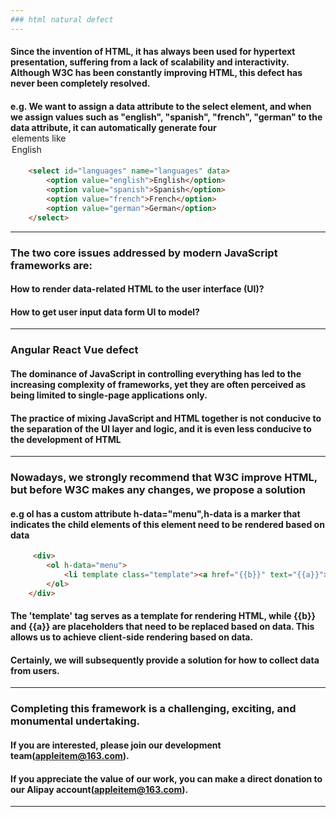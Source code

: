 ```yaml
---
### html natural defect
---
```

#### Since the invention of HTML, it has always been used for hypertext presentation, suffering from a lack of scalability and interactivity. Although W3C has been constantly improving HTML, this defect has never been completely resolved. 
#### e.g. We want to assign a data attribute to the select element, and when we assign values such as "english", "spanish", "french", "german" to the data attribute, it can automatically generate four <option> elements like <option value="english">English</option>
```html
    <select id="languages" name="languages" data>  
        <option value="english">English</option>  
        <option value="spanish">Spanish</option>  
        <option value="french">French</option>  
        <option value="german">German</option>  
    </select>  
```
---
### The two core issues addressed by modern JavaScript frameworks are:
#### How to render data-related HTML to the user interface (UI)?
#### How to get user input data form UI to model?
---
### Angular React Vue defect
#### The dominance of JavaScript in controlling everything has led to the increasing complexity of frameworks, yet they are often perceived as being limited to single-page applications only.
#### The practice of mixing JavaScript and HTML together is not conducive to the separation of the UI layer and logic, and it is even less conducive to the development of HTML
---
### Nowadays, we strongly recommend that W3C improve HTML, but before W3C makes any changes, we propose a solution
#### e.g ol has a custom attribute h-data="menu",h-data is a marker that indicates the child elements of this element need to be rendered based on data
```html
     <div>
        <ol h-data="menu">
            <li template class="template"><a href="{{b}}" text="{{a}}"></a></li>
        </ol>
    </div>
```
#### The 'template' tag serves as a template for rendering HTML, while {{b}} and {{a}} are placeholders that need to be replaced based on data. This allows us to achieve client-side rendering based on data.
#### Certainly, we will subsequently provide a solution for how to collect data from users.
---
### Completing this framework is a challenging, exciting, and monumental undertaking.
#### If you are interested, please join our development team(appleitem@163.com).
#### If you appreciate the value of our work, you can make a direct donation to our Alipay account(appleitem@163.com).
---
